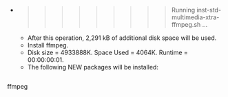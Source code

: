 * >>>>>>>>> Running inst-std-multimedia-xtra-ffmpeg.sh ...
  * After this operation, 2,291 kB of additional disk space will be used.
  * Install ffmpeg.
  * Disk size = 4933888K. Space Used = 4064K. Runtime = 00:00:00:01.
  * The following NEW packages will be installed:
  ```bash
ffmpeg
  ```
